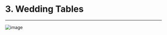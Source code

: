 # 3. Wedding Tables

---
![image](https://github.com/PonguTracer/java_ex_3/assets/67764701/f682ecaa-9167-499c-9d40-e49b627575e1)

